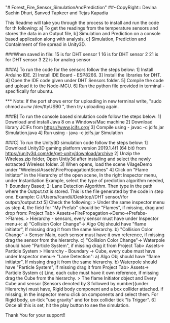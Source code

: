 "# Forest_Fire_Sensor_SimulationAndPrediction" 
##~CopyRight:: Devina Sachin Dhuri, Sanved Tapkeer and Tejas Kapadia 

This Readme will take you through the process to install and run the code for th following:
a] To get the readings from the temperature sensors and stores the data in an Output file,
b] Simulation and Prediction on a console based application along with analysis,
c] Simulation, Prediction and Containment of fire spread in Unity3D. 

###When saved in file:
15 is for DHT sensor 1
16 is for DHT sensor 2
21 is for DHT sensor 3
22 is for analog sensor

###A] To run the code for the sensors follow the steps below:
1] Install Arduino IDE.
2] Install IDE Board - ESP8266.
3] Install the libraries for DHT.
4] Open the IDE code given under DHT Sensors folder. 
5] Compile the code and upload it to the Node-MCU.
6] Run the python file provided in terminal - specifically for ubuntu.

*** Note: If the port shows error for uploading in new terminal write, 
	"sudo chmod a+rw /dev/ttyUSB0 ", then try uploading again.

###B] To run the console based simulation code follow the steps below:
1] Download and install Java 8 on a Windows/Mac machine
2] Download library JCIFs from https://www.jcifs.org/
3] Compile using - javac -c jcifs.jar Simulation.java 
4] Run using - java -c jcifs.jar Simulation 

###C] To run the Unity3D simulation code follow the steps below:
1] Download Unity3D gaming platform version 2019.1.4f1 (64 bit) from https://unity3d.com/de/get-unity/download/archive
2] Unzip the Wireless.zip folder, Open Untiy3d after installing and select the newly extracted Wireless folder. 
3] When opens, load the scene VilageDemo under "Wireless\Assets\FirePropagation\Scenes"
4] Click on "Flame Initiator" in the Hierarchy of the open scene, In the right Inspector menu, under Instantiation Example, select the type of prediction algorithm needed, 1: Boundary Based; 2: Lane Detection Algorithm. Then type in the path where the Output.txt is stored. This is the file generated by the code in step one. Example: C://Users//candi//Desktop//DHT sensor//for output//output.txt
5] Check the following:
	> Under the same inspector menu as step 4, the field for "My Prefab" should be "Flames", if missing, drag and drop from: Project Tab> Assets->FirePropagation->Demo->Prefabs->Flames.
	> Hierarchy - sensors, every sensor must have under Inspector menu->: 
		a) "Collision Color Change"-> Algo Obj should have "flame initiator", If missing drag it from the same hierarchy.
		b) "Collision Color Change"-> Sensor Main, each sensor must have it own reference, if missing drag the sensor from the hierarchy.
		c) "Collision Color Change"-> Waterpole should have "Particle System", if missing drag it from Project Tab> Assets-> Particle System
	>  Hierarchy - Boundary -> Cube, every cube must have under Inspector menu-> "Lane Detection": 
		a) Algo Obj should have "flame initiator", If missing drag it from the same hierarchy.
		b)  Waterpole should have "Particle System", if missing drag it from Project Tab> Assets-> Particle System
		c) Line, each cube must have it own reference, if missing drag the Cube from the hierarchy.
	> The flame Initiator object and Every Cube and sensor (Sensors denoted by S followed by number)(under Hierarchy) must have, Rigid body component and a box collider attached. if missing, in the inspector menu click on components and select them. For Rigid body, un-tick "use gravity" and for box collider tick "Is Trigger".
6] Once all this is set, hit the play button to see the simulation.

Thank You for your support!! 
